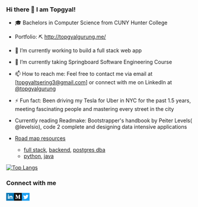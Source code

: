 ### Hi there 👋  I am Topgyal!
* :mortar_board: Bachelors in Computer Science from CUNY Hunter College
* Portfolio: ⛏️ http://topgyalgurung.me/ 
* 🔭 I’m currently working to build a full stack web app 
* 🌱 I’m currently taking Springboard Software Engineering Course
* 📫 How to reach me: Feel free to contact me via email at [topgyaltsering3@gmail.com] or connect with me on LinkedIn at [@topgyalgurung](https://www.linkedin.com/in/topgyalgurung/)
* ⚡ Fun fact: Been driving my Tesla for Uber in NYC for the past 1.5 years, meeting fascinating people and mastering every street in the city
* Currently reading Readmake: Bootstrapper's handbook by Peiter Levels( @levelsio), code 2 complete and designing data intensive applications 

* [Road map resources](https://roadmap.sh/get-started)
    * [full stack](https://roadmap.sh/full-stack), [backend](https://roadmap.sh/backend), [postgres dba](https://roadmap.sh/postgresql-dba)
    * [python](https://roadmap.sh/python), [java](https://roadmap.sh/java) 

[![Top Langs](https://github-readme-stats.vercel.app/api/top-langs/?username=topgyalgurung&langs_count=8&layout=compact)](https://github.com/binod164/github-readme-stats)
### Connect with me

<a href="https://www.linkedin.com/in/topgyalgurung/">
  <img align="left" alt="Topgyal Linkedin" width="21px" src="https://raw.githubusercontent.com/edent/SuperTinyIcons/099dc12b59179d07d534069bc8551718f786d91a/images/svg/linkedin.svg" />
</a>

<a href="https://topgyaltsering.medium.com">
  <img align="left" alt="Topgyal Tsering Medium" width="21px" src="https://raw.githubusercontent.com/edent/SuperTinyIcons/099dc12b59179d07d534069bc8551718f786d91a/images/svg/medium.svg" />
</a>
<a href="https://twitter.com/tseringtopke">
  <img align="left" alt="Topgyal Twitter" width="21px" src="https://raw.githubusercontent.com/edent/SuperTinyIcons/099dc12b59179d07d534069bc8551718f786d91a/images/svg/twitter.svg" />
</a>

</br>
</br>

<!--
[![Readme Card](https://github-readme-stats.vercel.app/api/pin/?username=topgyalgurung&repo=TravelDiary)](https://github.com/topgyalgurung/TravelDiary)
[![Readme Card](https://github-readme-stats.vercel.app/api/pin/?username=topgyalgurung&repo=todo_web_app)](https://github.com/topgyalgurung/todo_web_app) -->

<!-- ![Topgyal Tsering Github Stats](https://github-readme-stats.vercel.app/api?username=topgyalgurung&count_private=true&show_icons=true&title_color=fff&icon_color=79ff97&text_color=9f9f9f&bg_color=151515) -->

